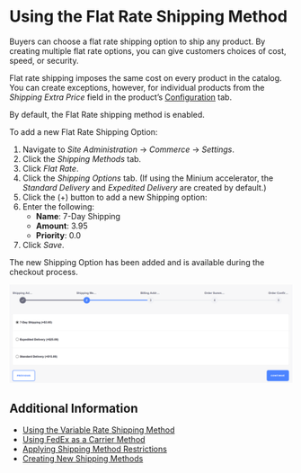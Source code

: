 # Using the Flat Rate Shipping Method

Buyers can choose a flat rate shipping option to ship any product. By creating multiple flat rate options, you can give customers choices of cost, speed, or security.

Flat rate shipping imposes the same cost on every product in the catalog. You can create exceptions, however, for individual products from the _Shipping Extra Price_ field in the product’s [Configuration](https://help.liferay.com/hc/articles/360017870032-Configuration-#shipping) tab.

By default, the Flat Rate shipping method is enabled.

To add a new Flat Rate Shipping Option:

1. Navigate to _Site Administration_ → _Commerce_ → _Settings_.
1. Click the _Shipping Methods_ tab.
1. Click _Flat Rate_.
1. Click the _Shipping Options_ tab. (If using the Minium accelerator, the _Standard Delivery_ and _Expedited Delivery_ are created by default.)
1. Click the (+) button to add a new Shipping option:
1. Enter the following:
    * **Name**: 7-Day Shipping
    * **Amount**: 3.95
    * **Priority**: 0.0
1. Click _Save_.

The new Shipping Option has been added and is available during the checkout process.

   ![Adding a flat rate shipping option](./using-the-flat-rate-shipping-method/images/01.png)

## Additional Information

* [Using the Variable Rate Shipping Method](./using-the-variable-rate-shipping-method.md)
* [Using FedEx as a Carrier Method](../orders-and-fulfillment/using-fedex-as-a-carrier-method.md)
* [Applying Shipping Method Restrictions](../orders-and-fulfillment/applying-shipping-method-restrictions.md)
* [Creating New Shipping Methods](https://help.liferay.com/hc/en-us/articles/360020751831)
